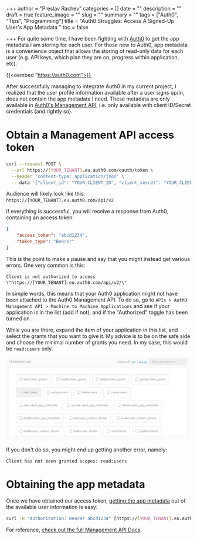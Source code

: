 +++
author = "Preslav Rachev"
categories = []
date = ""
description = ""
draft = true
feature_image = ""
slug = ""
summary = ""
tags = ["Auth0", "Tips", "Programming"]
title = "Auth0 Struggles: Access A Signed-Up User's App Metadata "
toc = false

+++
For quite some time, I have been fighting with [Auth0](https://auth0.com/) to get the app metadata I am storing for each user. For those new to Auth0, app metadata is a convenience object that allows the storing of read-only data for each user (e.g. API keys, which plan they are on, progress within application, etc).

{{<oembed "https://auth0.com">}}

After successfully managing to integrate Auth0 in my current project, I realized that the user profile information available after a user signs up/in, does not contain the app metadata I need. These metadata are only available in [Auth0's Management API](https://auth0.com/docs/users/guides/manage-users-using-the-management-api), i.e. only available with client ID/Secret credentials (and rightly so).

# Obtain a Management API access token

```bash
curl --request POST \
  --url https://[YOUR_TENANT].eu.auth0.com/oauth/token \
  --header 'content-type: application/json' \
  -- data '{"client_id": "YOUR_CLIENT_ID", "client_secret": "YOUR_CLIENT_SECRET", audience: "YOUR_AUDIENCE", "grant_type":"client_credentials"}'
```

Audience will likely look like this: `https://[YOUR_TENANT].eu.auth0.com/api/v2`

if everything is successful, you will receive a response from Auth0, containing an access token:

```json
{
	"access_token": "abcd1234",
	"token_type": "Bearer"
} 
```

This is the point to make a pause and say that you might instead get various errors. One very common is this:

    Client is not authorized to access \"https://[YOUR_TENANT].eu.auth0.com/api/v2/\"

In simple words, this means that your Auth0 application might not have been attached to the Auth0 Management API. To do so, go to `APIs > Auth0 Management API > Machine to Machine Applications` and see if your application is in the list (add if not), and if the "Authorized" toggle has been turned on.

While you are there, expand the item of your application in this list, and select the grants that you want to give it. My advice is to be on the safe side and choose the minimal number of grants you need. In my case, this would be `read:users` only.

![](/images/2020/05/auth0-permissions.png)

If you don't do so, you might end up getting another error, namely:

    Client has not been granted scopes: read:users

# Obtaining the app metadata

Once we have obtained our access token, [getting the app metadata](https://auth0.com/docs/api/management/v2#!/Users/get_users_by_id) out of the available user information is easy:

```bash
curl -H "Authorization: Bearer abcd1234" [https://[YOUR_TENANT].eu.auth0.com/api/v2/users/1234](https://prs.eu.auth0.com/api/v2/users/1234)
```

For reference, [check out the full Management API Docs](https://auth0.com/docs/api/management/v2#!/Users/get_users_by_id).